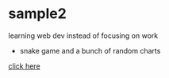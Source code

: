 # sample2
learning web dev instead of focusing on work
- snake game and a bunch of random charts

[click here](https://tiffchu.github.io/sample2/)

